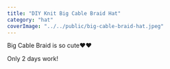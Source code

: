 ```yaml
---
title: "DIY Knit Big Cable Braid Hat"
category: "hat"
coverImage: "../../public/big-cable-braid-hat.jpeg"
---
```

Big Cable Braid is so cute❤❤​

Only 2 days work!